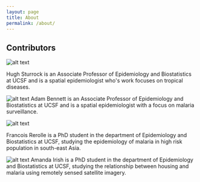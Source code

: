 ```yaml
---
layout: page
title: About
permalink: /about/
---
```


## Contributors

![alt text](https://www.dropbox.com/s/3ra4lwmnxdmjhux/IMG_9905_small.png?dl=1 "Hugh Sturrock")

Hugh Sturrock is an Associate Professor of Epidemiology and Biostatistics at UCSF and is a spatial epidemiologist who's work focuses on tropical diseases.

![alt text](https://www.dropbox.com/s/2rsws938b48n9zr/adam_small.jpg?dl=1 "Adam Bennett")
Adam Bennett is an Associate Professor of Epidemiology and Biostatistics at UCSF and is a spatial epidemiologist with a focus on malaria surveillance.

![alt text](https://www.dropbox.com/s/5eec4jbnf51x347/francois.jpg?dl=1 "Francois Rerolle")

Francois Rerolle is a PhD student in the department of Epidemiology and Biostatistics at UCSF, studying the epidemiology of malaria in high risk population in south-east Asia.

![alt text](https://www.dropbox.com/s/xiwr4ijuxb0h3to/Amanda_Irish.jpg?dl=1 "Amanda Irish")
Amanda Irish is a PhD student in the department of Epidemiology and Biostatistics at UCSF, studying the relationship between housing and malaria using remotely sensed satellite imagery. 